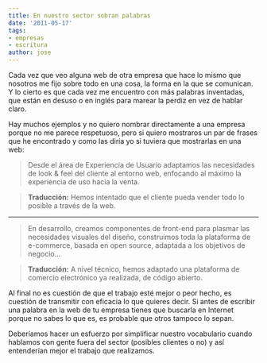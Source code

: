 ```yaml
---
title: En nuestro sector sobran palabras
date: '2011-05-17'
tags:
- empresas
- escritura
author: jose
---
```


Cada vez que veo alguna web de otra empresa que hace lo mismo que nosotros me fijo sobre todo en una cosa, la forma en la que se comunican. Y lo cierto es que cada vez me encuentro con más palabras inventadas, que están en desuso o en inglés para marear la perdiz en vez de hablar claro.


Hay muchos ejemplos y no quiero nombrar directamente a una empresa porque no me parece respetuoso, pero si quiero mostraros un par de frases que he encontrado y como las diría yo si tuviera que mostrarlas en una web:

>Desde el área de Experiencia de Usuario adaptamos las necesidades de look & feel del cliente al entorno web, enfocando al máximo la experiencia de uso hacia la venta.





>**Traducción:**
 Hemos intentado que el cliente pueda vender todo lo posible a través de la web.


****


>En desarrollo, creamos componentes de front-end para plasmar las necesidades visuales del diseño, construimos toda la plataforma de e-commerce, basada en open source, adaptada a los objetivos de negocio...





>**Traducción:**
 A nivel técnico, hemos adaptado una plataforma de comercio electrónico ya realizada, de código abierto.



Al final no es cuestión de que el trabajo esté mejor o peor hecho, es cuestión de transmitir con eficacia lo que quieres decir. Si antes de escribir una palabra en la web de tu empresa tienes que buscarla en Internet porque no sabes lo que es, es probable que otros tampoco lo sepan.


Deberíamos hacer un esfuerzo por simplificar nuestro vocabulario cuando hablamos con gente fuera del sector (posibles clientes o no) y así entenderían mejor el trabajo que realizamos.
